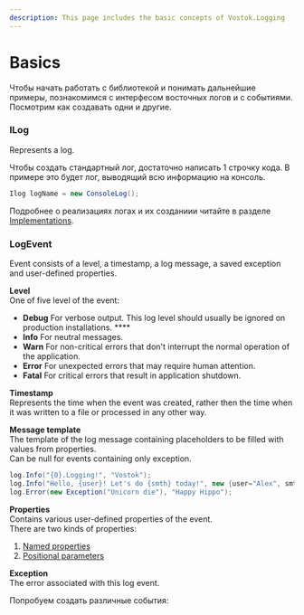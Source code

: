 ```yaml
---
description: This page includes the basic concepts of Vostok.Logging
---
```


# Basics

Чтобы начать работать с библиотекой и понимать дальнейшие примеры, познакомимся с интерфесом восточных логов и с событиями. Посмотрим как создавать одни и другие.

### ILog

Represents a log. 

Чтобы создать стандартный лог, достаточно написать 1 строчку кода. В примере это будет лог, выводящий всю информацию на консоль. 

```csharp
Ilog logName = new ConsoleLog();
```

Подробнее о реализациях логах и их созданиии читайте в разделе [Implementations](implementations/).

### LogEvent

Event consists of a level, a timestamp, a log message, a saved exception and user-defined properties.

**Level**  
One of five level of the event:

* **Debug** For verbose output. This log level should usually be ignored on production installations. ****
* **Info** For neutral messages.
* **Warn** For non-critical errors that don't interrupt the normal operation of the application.
* **Error** For unexpected errors that may require human attention.
* **Fatal** For critical errors that result in application shutdown.

**Timestamp**  
Represents the time when the event was created, rather then the time when it was written to a file or processed in any other way.

**Message template**  
The template of the log message containing placeholders to be filled with values from properties.  
Can be null for events containing only exception.

```csharp
log.Info("{0}.Logging!", "Vostok");
log.Info("Hello, {user}! Let's do {smth} today!", new {user="Alex", smth="nothing"});
log.Error(new Exception("Unicorn die"), "Happy Hippo");
```

**Properties**  
Contains various user-defined properties of the event.  
There are two kinds of properties:  
1. [Named properties](https://docs.microsoft.com/en-us/dotnet/csharp/programming-guide/classes-and-structs/named-and-optional-arguments)  
2. [Positional parameters](https://docs.microsoft.com/en-us/dotnet/csharp/programming-guide/classes-and-structs/named-and-optional-arguments)

**Exception**  
The error associated with this log event.

Попробуем создать различные события:

```csharp

```



